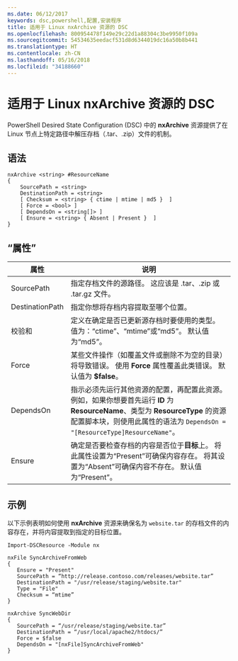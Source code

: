 ```yaml
---
ms.date: 06/12/2017
keywords: dsc,powershell,配置,安装程序
title: 适用于 Linux nxArchive 资源的 DSC
ms.openlocfilehash: 800954478f149e29c22d1a88304c3be9950f109a
ms.sourcegitcommit: 54534635eedacf531d8d6344019dc16a50b8b441
ms.translationtype: HT
ms.contentlocale: zh-CN
ms.lasthandoff: 05/16/2018
ms.locfileid: "34188660"
---
```

# <a name="dsc-for-linux-nxarchive-resource"></a>适用于 Linux nxArchive 资源的 DSC

PowerShell Desired State Configuration (DSC) 中的 **nxArchive** 资源提供了在 Linux 节点上特定路径中解压存档（.tar、.zip）文件的机制。

## <a name="syntax"></a>语法

```
nxArchive <string> #ResourceName
{
    SourcePath = <string>
    DestinationPath = <string>
    [ Checksum = <string> { ctime | mtime | md5 }  ]
    [ Force = <bool> ]
    [ DependsOn = <string[]> ]
    [ Ensure = <string> { Absent | Present }  ]
}
```

## <a name="properties"></a>“属性”

|  属性 |  说明 |
|---|---|
| SourcePath| 指定存档文件的源路径。 这应该是 .tar、.zip 或 .tar.gz 文件。 |
| DestinationPath| 指定你想将存档内容提取至哪个位置。|
| 校验和| 定义在确定是否已更新源存档时要使用的类型。 值为：“ctime”、“mtime”或“md5”。 默认值为“md5”。|
| Force| 某些文件操作（如覆盖文件或删除不为空的目录）将导致错误。 使用 **Force** 属性覆盖此类错误。 默认值为 **$false**。|
| DependsOn | 指示必须先运行其他资源的配置，再配置此资源。 例如，如果你想要首先运行 **ID** 为 **ResourceName**、类型为 **ResourceType** 的资源配置脚本块，则使用此属性的语法为 `DependsOn = "[ResourceType]ResourceName"`。|
| Ensure| 确定是否要检查存档的内容是否位于**目标**上。 将此属性设置为“Present”可确保内容存在。 将其设置为“Absent”可确保内容不存在。 默认值为“Present”。|

## <a name="example"></a>示例

以下示例表明如何使用 **nxArchive** 资源来确保名为 `website.tar` 的存档文件的内容存在，并将内容提取到指定的目标位置。

```
Import-DSCResource -Module nx

nxFile SyncArchiveFromWeb
{
   Ensure = "Present"
   SourcePath = “http://release.contoso.com/releases/website.tar”
   DestinationPath = "/usr/release/staging/website.tar"
   Type = "File"
   Checksum = “mtime”
}

nxArchive SyncWebDir
{
   SourcePath = “/usr/release/staging/website.tar”
   DestinationPath = “/usr/local/apache2/htdocs/”
   Force = $false
   DependsOn = "[nxFile]SyncArchiveFromWeb"
}
```